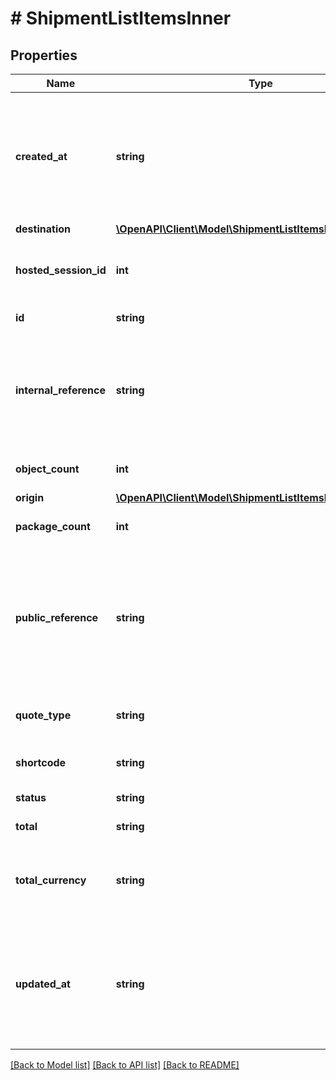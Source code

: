 # # ShipmentListItemsInner

## Properties

Name | Type | Description | Notes
------------ | ------------- | ------------- | -------------
**created_at** | **string** | A NaiveDatetime-formatted timestamp describing when the resource was created with microsecond precision | [optional]
**destination** | [**\OpenAPI\Client\Model\ShipmentListItemsInnerDestination**](ShipmentListItemsInnerDestination.md) |  | [optional]
**hosted_session_id** | **int** | The ID of the HostedSession through which this shipment was created | [optional]
**id** | **string** | The ID for this shipment | [optional]
**internal_reference** | **string** | This field can be used to pass through any character data that you may want returned unaltered for your own later usage | [optional]
**object_count** | **int** | The count of objects in this shipment | [optional]
**origin** | [**\OpenAPI\Client\Model\ShipmentListItemsInnerOrigin**](ShipmentListItemsInnerOrigin.md) |  | [optional]
**package_count** | **int** | The number of packages in this shipment | [optional]
**public_reference** | **string** | A client defined name for the resource. The value provided for the public_reference field may appear in notification emails and public web pages | [optional]
**quote_type** | **string** | The ID of the quote type associated with this shipment | [optional]
**shortcode** | **string** | A brief string identifier for this shipment | [optional]
**status** | **string** | The status for this shipment | [optional]
**total** | **string** | The total cost of this shipment | [optional]
**total_currency** | **string** | The currency of the total. Formatted as ISO 4217 three-letter alphabetic currency code | [optional] [default to 'USD']
**updated_at** | **string** | A NaiveDatetime-formatted timestamp describing when the resource was last updated with microsecond precision | [optional]

[[Back to Model list]](../../README.md#models) [[Back to API list]](../../README.md#endpoints) [[Back to README]](../../README.md)
